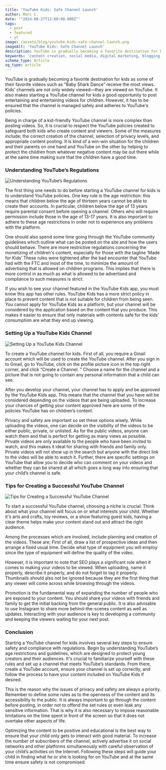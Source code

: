 ```yaml
---
title: 'YouTube Kids: Safe Channel Launch'
author: Marc C.
date: '"2024-08-27T12:00:00.000Z"'
tags:
  - post
  - featured
  - yt
image: /assets/blog/youtube-kids-safe-channel-launch.png
imageAlt: 'YouTube Kids: Safe Channel Launch'
description: YouTube is gradually becoming a favorite destination for kids as some of their favorite videos such as “Baby Shark Dance” receive the most views
keywords: 'content creation, social media, digital marketing, blogging, SEO, content strategy, social media marketing, online marketing'
schema_type: Article
og_type: article
---
```



YouTube is gradually becoming a favorite destination for kids as some of their favorite videos such as “Baby Shark Dance” receive the most views. Kids’ channels are not only widely viewed—they are viewed on YouTube. It also makes starting a YouTube channel for kids a good opportunity to post entertaining and entertaining videos for children. However, it has to be ensured that the channel is managed safely and adheres to YouTube's policies.



Being in charge of a kid-friendly YouTube channel is more complex than posting videos. So, it is crucial to respect the YouTube policies created to safeguard both kids who create content and viewers. Some of the measures include; the correct creation of the channel, selection of privacy levels, and appropriate content posting. It is kind of a win-win situation for the children and their parents on one hand and YouTube on the other by helping to protect the children from whatever negative content may be out there while at the same time making sure that the children have a good time.





### Understanding YouTube’s Regulations

![Understanding YouTube’s Regulations](/assets/blog/youtube’s-regulations.png)

The first thing one needs to do before starting a YouTube channel for kids is to understand YouTube policies. One key rule is the age restriction: this means that children below the age of thirteen years cannot be able to create their accounts. In particular, children below the age of 13 years require parental consent before opening a channel. Others who will require permission include those in the age of 13-17 years. It is also important to adhere to these age restrictions in order not to experience any problems with the platform.



One should also spend some time going through the YouTube community guidelines which outline what can be posted on the site and how the users should behave. There are more restrictive regulations concerning the monetizing of children's content, especially for those with the tagline ‘Made for Kids’ These rules were tightened after the bad encounter that YouTube had with the FTC and most of the time, to minimize the amount of advertising that is allowed on children programs. This implies that there is more control in as much as what is allowed to be advertised and compliance to such measures is strict.



If you wish to see your channel featured in the YouTube Kids app, you must know this app has other rules. YouTube Kids has a more strict policy in place to prevent content that is not suitable for children from being seen. You cannot apply for YouTube Kids as a platform, but your channel will be considered by the application based on the content that you produce. This makes it easier to ensure that only materials with contents safe for the kids’ consumption are what they end up viewing.









### Setting Up a YouTube Kids Channel

![Setting Up a YouTube Kids Channel](/assets/blog/setting-up.png)

To create a YouTube channel for kids. First of all, you require a Gmail account which will be used to create the YouTube channel. After you sign in to Gmail, go to YouTube, click on the profile picture icon in the top right corner, and click “Create a Channel. ” Choose a name for the channel and a picture that is not going to contain any personal information that a child can see.



After you develop your channel, your channel has to apply and be approved by the YouTube Kids app. This means that the channel that you have will be considered depending on the videos that are being uploaded. To increase your chances of getting your content approved here are some of the policies YouTube has on children’s content.



Privacy and safety are important so set these options wisely. While uploading the videos, one can decide on the visibility of the videos to be either public, private, or unlisted. As for the public videos, anyone can watch them and that is perfect for getting as many views as possible. Private videos are only available to the people who have been invited to watch, and this makes it ideal for sharing with friends and family only. Private videos will not show up in the search but anyone with the direct link to the video will be able to watch it. Further, there are specific settings on YouTube that allow you to decide who can comment on your videos and whether they can be shared at all which goes a long way into ensuring that your child’s channel is safe.





### Tips for Creating a Successful YouTube Channel

![Tips for Creating a Successful YouTube Channel](/assets/blog/tips-for-success.png)

To start a successful YouTube channel, choosing a niche is crucial. Think about what your channel will focus on or what interests your child. Whether it's arts and crafts, toy reviews, or a show featuring guest kids, having a clear theme helps make your content stand out and attract the right audience.



Among the processes which are involved, include planning and creation of the videos. These are; First of all, draw a list of prospective ideas and then arrange a fixed usual time. Decide what type of equipment you will employ since the type of equipment will define the quality of the video.

However, it is important to note that SEO plays a significant role when it comes to making your videos to be viewed. When uploading, name it properly, describe it properly, and do not forget to tag it properly. Thumbnails should also not be ignored because they are the first thing that any viewer will come across while browsing through the videos.



Promotion is the fundamental way of expanding the number of people who are exposed to your content. You should share your videos with friends and family to get the initial backing from the general public. It is also advisable to use Instagram to share more behind-the-scenes content as well as updates. Interacting with your audience is key to developing a community and keeping the viewers waiting for your next post.





### Conclusion

Starting a YouTube channel for kids involves several key steps to ensure safety and compliance with regulations. Begin by understanding YouTube’s age restrictions and guidelines, which are designed to protect young creators and their audiences. It's crucial to familiarize yourself with these rules and set up a channel that meets YouTube’s standards. From there, create a YouTube account, ensure your channel is set up correctly, and follow the process to have your content included on YouTube Kids if desired.



This is the reason why the issues of privacy and safety are always a priority. Remember to define some rules as to the openness of the content and its accessibility to the public. It is always important to go through the content before posting, in order not to offend the set rules or even leak any sensitive information. That is why it is also necessary to impose reasonable limitations on the time spent in front of the screen so that it does not overtake other aspects of life.



Optimizing the content to be positive and educational is the best way to ensure that your child only gets to interact with good material. To increase the number of subscribers of the channel, actively advertise it on social networks and other platforms simultaneously with careful observation of your child’s activities on the Internet. Following these steps will guide your child in finding what he or she is looking for on YouTube and at the same time ensure safety is not compromised.
